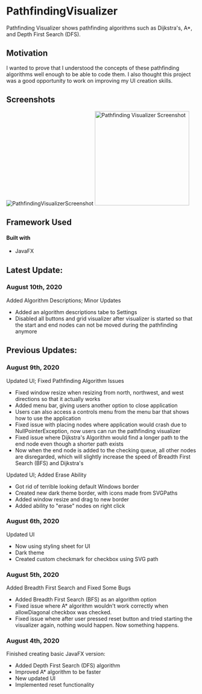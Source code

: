 # PathfindingVisualizer
Pathfinding Visualizer shows pathfinding algorithms such as Dijkstra's, A*, and Depth First Search (DFS).


## Motivation
I wanted to prove that I understood the concepts of these pathfinding algorithms well enough to be able to code them. I also thought this project was a good opportunity to work on improving my UI creation skills.


## Screenshots
![PathfindingVisualizerScreenshot](https://user-images.githubusercontent.com/54568364/90321568-d92f3d80-deff-11ea-9f9c-00182248e4b5.PNG)
<img src="https://user-images.githubusercontent.com/54568364/90321568-d92f3d80-deff-11ea-9f9c-00182248e4b5.PNG" alt="Pathfinding Visualizer Screenshot" width="250"/>

## Framework Used
#### Built with
   - JavaFX


## Latest Update:


### August 10th, 2020
Added Algorithm Descriptions; Minor Updates

- Added an algorithm descriptions tabe to Settings
- Disabled all buttons and grid visualizer after visualizer is started so that the start and end nodes can not be moved during the pathfinding anymore


## Previous Updates:


### August 9th, 2020
Updated UI; Fixed Pathfinding Algorithm Issues

- Fixed window resize when resizing from north, northwest, and west directions so that it actually works
- Added menu bar, giving users another option to close application
- Users can also access a controls menu from the menu bar that shows how to use the application
- Fixed issue with placing nodes where application would crash due to NullPointerException, now users can run the pathfinding visualizer
- Fixed issue where Dijkstra's Algorithm would find a longer path to the end node even though a shorter path exists
- Now when the end node is added to the checking queue, all other nodes are disregarded, which will slightly increase the speed of Breadth First Search (BFS) and Dijkstra's


Updated UI; Added Erase Ability

- Got rid of terrible looking default Windows border
- Created new dark theme border, with icons made from SVGPaths
- Added window resize and drag to new border
- Added ability to "erase" nodes on right click


### August 6th, 2020
Updated UI

- Now using styling sheet for UI
- Dark theme
- Created custom checkmark for checkbox using SVG path


### August 5th, 2020
Added Breadth First Search and Fixed Some Bugs

- Added Breadth First Search (BFS) as an algorithm option
- Fixed issue where A* algorithm wouldn't work correctly when
allowDiagonal checkbox was checked.
- Fixed issue where after user pressed reset button and tried starting
the visualizer again, nothing would happen. Now something happens.


### August 4th, 2020
Finished creating basic JavaFX version:
- Added Depth First Search (DFS) algorithm
- Improved A* algorithm to be faster
- New updated UI
- Implemented reset functionality
